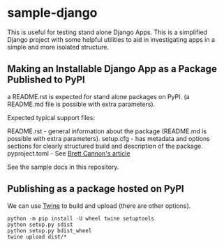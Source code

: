 # sample-django

This is useful for testing stand alone Django Apps.
This is a simplified Django project with some helpful utilities to aid in investigating
apps in a simple and more isolated structure.

## Making an Installable Django App as a Package Published to PyPI

a README.rst is expected for stand alone packages on PyPI. (a README.md file is possible with extra parameters).

Expected typical support files:

README.rst - general information about the package (README.md is possible with extra parameters).
setup.cfg - has metadata and options sections for clearly structured build and description of the package.
pyproject.toml - See [Brett Cannon's article](https://snarky.ca/what-the-heck-is-pyproject-toml/)

See the sample docs in this repository.

## Publishing as a package hosted on PyPI

We can use [Twine](https://twine.readthedocs.io/en/latest/) to build and upload (there are other options).

```Shell
python -m pip install -U wheel twine setuptools
python setup.py sdist
python setup.py bdist_wheel
twine upload dist/*
```
